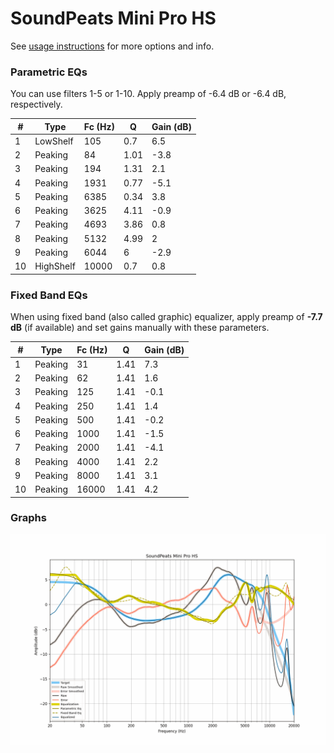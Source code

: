 # SoundPeats Mini Pro HS
See [usage instructions](https://github.com/jaakkopasanen/AutoEq#usage) for more options and info.

### Parametric EQs
You can use filters 1-5 or 1-10. Apply preamp of -6.4 dB or -6.4 dB, respectively.

|   # | Type      |   Fc (Hz) |    Q |   Gain (dB) |
|-----|-----------|-----------|------|-------------|
|   1 | LowShelf  |       105 | 0.7  |         6.5 |
|   2 | Peaking   |        84 | 1.01 |        -3.8 |
|   3 | Peaking   |       194 | 1.31 |         2.1 |
|   4 | Peaking   |      1931 | 0.77 |        -5.1 |
|   5 | Peaking   |      6385 | 0.34 |         3.8 |
|   6 | Peaking   |      3625 | 4.11 |        -0.9 |
|   7 | Peaking   |      4693 | 3.86 |         0.8 |
|   8 | Peaking   |      5132 | 4.99 |         2   |
|   9 | Peaking   |      6044 | 6    |        -2.9 |
|  10 | HighShelf |     10000 | 0.7  |         0.8 |

### Fixed Band EQs
When using fixed band (also called graphic) equalizer, apply preamp of **-7.7 dB** (if available) and set gains manually with these parameters.

|   # | Type    |   Fc (Hz) |    Q |   Gain (dB) |
|-----|---------|-----------|------|-------------|
|   1 | Peaking |        31 | 1.41 |         7.3 |
|   2 | Peaking |        62 | 1.41 |         1.6 |
|   3 | Peaking |       125 | 1.41 |        -0.1 |
|   4 | Peaking |       250 | 1.41 |         1.4 |
|   5 | Peaking |       500 | 1.41 |        -0.2 |
|   6 | Peaking |      1000 | 1.41 |        -1.5 |
|   7 | Peaking |      2000 | 1.41 |        -4.1 |
|   8 | Peaking |      4000 | 1.41 |         2.2 |
|   9 | Peaking |      8000 | 1.41 |         3.1 |
|  10 | Peaking |     16000 | 1.41 |         4.2 |

### Graphs
![](./SoundPeats%20Mini%20Pro%20HS.png)
